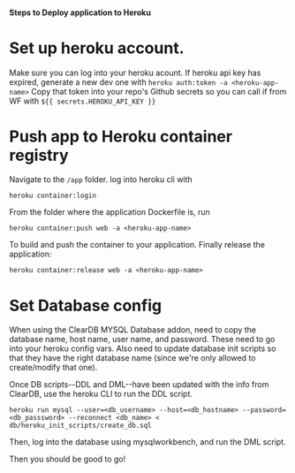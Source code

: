 #### Steps to Deploy application to Heroku

# Set up heroku account.
Make sure you can log into your heroku acount.
If heroku api key has expired, generate a new dev one with `heroku auth:token -a <heroku-app-name>`
Copy that token into your repo's Github secrets so you can call if from WF with `${{ secrets.HEROKU_API_KEY }}`

# Push app to Heroku container registry

Navigate to the `/app` folder.
log into heroku cli with

`heroku container:login`

From the folder where the application Dockerfile is, run

`heroku container:push web -a <heroku-app-name>`

To build and push the container to your application.
Finally release the application:

`heroku container:release web -a <heroku-app-name>`


# Set Database config

When using the ClearDB MYSQL Database addon, need to copy the database name, host name, user name,
and password. These need to go into your heroku config vars. Also need to update database init scripts
so that they have the right database name (since we're only allowed to create/modify that one).

Once DB scripts--DDL and DML--have been updated with the info from ClearDB, use the heroku CLI to run
the DDL script.

`heroku run mysql --user=<db_username> --host=<db_hostname> --password=<db_passsword> --reconnect <db_name> < db/heroku_init_scripts/create_db.sql`

Then, log into the database using mysqlworkbench, and run the DML script.

Then you should be good to go!
